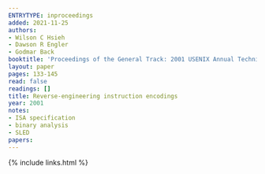 ```yaml
---
ENTRYTYPE: inproceedings
added: 2021-11-25
authors:
- Wilson C Hsieh
- Dawson R Engler
- Godmar Back
booktitle: 'Proceedings of the General Track: 2001 USENIX Annual Technical Conference'
layout: paper
pages: 133-145
read: false
readings: []
title: Reverse-engineering instruction encodings
year: 2001
notes:
- ISA specification
- binary analysis
- SLED
papers:
---
```

{% include links.html %}

